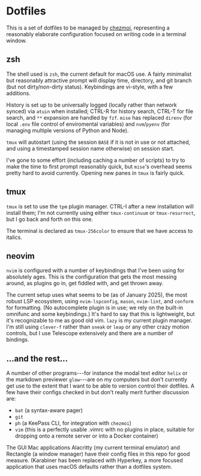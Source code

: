 # Dotfiles

This is a set of dotfiles to be managed by [chezmoi](https://www.chezmoi.io/),
representing a reasonably elaborate configuration focused on writing code in a
terminal window.

## zsh

The shell used is `zsh`, the current default for macOS use. A fairly minimalist
but reasonably attractive prompt will display time, directory, and git branch
(but not dirty/non-dirty status). Keybindings are vi-style, with a few
additions.

History is set up to be universally logged (locally rather than
network synced) via `atuin` when installed; CTRL-R for history search, CTRL-T
for file search, and `**` expansion are handled by `fzf`. `mise` has replaced
`direnv` (for local `.env` file control of enviromental variables) and
`nvm`/`pyenv` (for managing multiple versions of Python and Node).

`tmux` will autostart (using the session `BASE` if it is not in use or not
attached, and using a timestamped session name otherwise) on session start.

I've gone to some effort (including caching a number of scripts) to try to make
the time to first prompt reasonably quick, but `mise`'s overhead seems pretty
hard to avoid currently. Opening new panes in `tmux` is fairly quick.

## tmux

`tmux` is set to use the `tpm` plugin manager. CTRL-I after a new installation
will install them; I'm not currently using either `tmux-continuum` or
`tmux-resurrect`, but I go back and forth on this one.

The terminal is declared as `tmux-256color` to ensure that we have access to italics.

## neovim

`nvim` is configured with a number of keybindings that I've been using for
absolutely ages. This is the configuration that gets the most messing around,
as plugins go in, get fiddled with, and get thrown away.

The current setup uses what seems to be (as of January 2025), the most robust
LSP ecosystem, using `nvim-lspconfig`, `mason`, `nvim-lint`, and `conform` for
formatting. (No autocomplete plugin is in use; we rely on the built-in omnifunc
and some keybindings.) It's hard to say that this is lightweight, but it's
recognizable to me as good old vim. `lazy` is my current plugin manager. I'm
still using `clever-f` rather than `sneak` or `leap` or any other crazy motion
controls, but I use Telescope extensively and there are a number of bindings.

## ...and the rest...

A number of other programs---for instance the modal text editor `helix` or the
markdown previewer `glow`---are on my computers but don't currently get use to
the extent that I want to be able to version control their dotfiles. A few have
their configs checked in but don't really merit further discussion are:

* `bat` (a syntax-aware pager)
* `git`
* `ph` (a KeePass CLI, for integration with `chezmoi`)
* `vim` (this is a perfectly usable .vimrc with no plugins in place, suitable
   for dropping onto a remote server or into a Docker container)

The GUI Mac applications Alacritty (my current terminal emulator) and Rectangle
(a window manager) have their config files in this repo for good measure.
(Karabiner has been replaced with Hyperkey, a more focused application that
uses macOS defaults rather than a dotfiles system.
